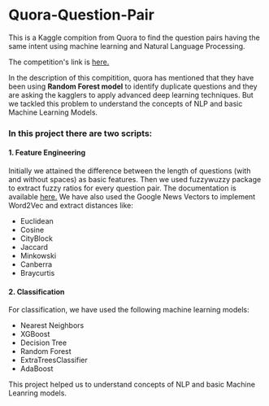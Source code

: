# Quora-Question-Pair

This is a Kaggle compition from Quora to find the question pairs having the same intent using machine learning and Natural Language Processing.

The competition's link is [here.](https://www.kaggle.com/c/quora-question-pairs)

In the description of this compitition, quora has mentioned that they have been using **Random Forest model** to identify duplicate questions and they are asking the kagglers to apply advanced deep learning techniques. But we tackled this problem to understand the concepts of NLP and basic Machine Learning Models.

### In this project there are two scripts:
#### 1. Feature Engineering
Initially we attained the difference between the length of questions (with and without spaces) as basic features. Then we used fuzzywuzzy package to extract fuzzy ratios for every question pair. The documentation is available [here.](https://pypi.python.org/pypi/fuzzywuzzy) We have also used the Google News Vectors to implement Word2Vec and extract distances like:
* Euclidean
* Cosine
* CityBlock
* Jaccard
* Minkowski
* Canberra
* Braycurtis

#### 2. Classification
For classification, we have used the following machine learning models:
  * Nearest Neighbors
  * XGBoost
  * Decision Tree
  * Random Forest
  * ExtraTreesClassifier
  * AdaBoost
  
  This project helped us to understand concepts of NLP and basic Machine Leanring models.
